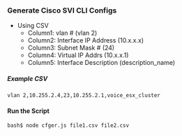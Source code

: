 ### Generate Cisco SVI CLI Configs

* Using CSV
  * Column1: vlan # (vlan 2)
  * Column2: Interface IP Address (10.x.x.x)
  * Column3: Subnet Mask # (24)
  * Column4: Virtual IP Addrs (10.x.x.1)
  * Column5: Interface Description (description_name)

##### Example CSV

```
vlan 2,10.255.2.4,23,10.255.2.1,voice_esx_cluster
```

#### Run the Script

```
bash$ node cfger.js file1.csv file2.csv
```
